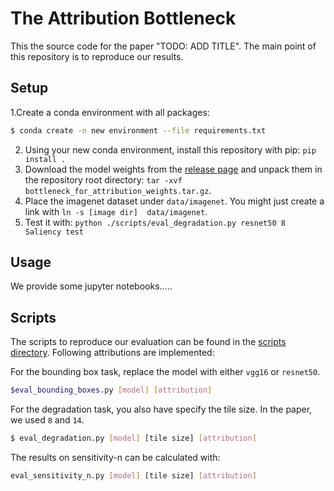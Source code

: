 # The Attribution Bottleneck

This the source code for the paper "TODO: ADD TITLE". The main point
of this repository is to reproduce our results.

## Setup

1.Create a conda environment with all packages:
```bash
$ conda create -n new environment --file requirements.txt
```
2. Using your new conda environment, install this repository with pip: `pip install .`
3. Download the model weights from the [release page](releases) and unpack them
   in the repository root directory: `tar -xvf bottleneck_for_attribution_weights.tar.gz`.
4. Place the imagenet dataset under `data/imagenet`. You might just create
   a link with `ln -s [image dir]  data/imagenet`.
5. Test it with: `python ./scripts/eval_degradation.py resnet50 8 Saliency test`

## Usage

We provide some jupyter notebooks.....


## Scripts

The scripts to reproduce our evaluation can be found in the [scripts
directory](scripts).
Following attributions are implemented:



For the bounding box task, replace the model with either `vgg16` or `resnet50`.
```bash
$eval_bounding_boxes.py [model] [attribution]
```

For the degradation task, you also have specify the tile size. In the paper, we
used `8` and `14`.
```bash
$ eval_degradation.py [model] [tile size] [attribution]
```

The results on sensitivity-n can be calculated with:
```bash
eval_sensitivity_n.py [model] [tile size] [attribution]
```

